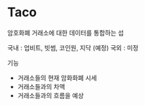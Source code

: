 # Taco

암호화폐 거래소에 대한 데이터를 통합하는 섭

국내 : 업비트, 빗썸, 코인원, 지닥 (예정)
국외 : 미정

기능
- 거래소들의 현재 암화화폐 시세
- 거래소들과의 차액
- 거래소들과의 흐름을 예상

